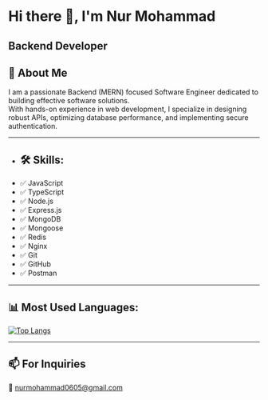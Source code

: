 # Hi there 👋, I'm Nur Mohammad

## Backend Developer

## 🚀 About Me
I am a passionate Backend (MERN) focused Software Engineer dedicated to building effective software solutions.  
With hands-on experience in web development, I specialize in designing robust APIs, optimizing database performance, and implementing secure authentication.

---

- ## 🛠 Skills:
- ✅ JavaScript  
- ✅ TypeScript  
- ✅ Node.js  
- ✅ Express.js  
- ✅ MongoDB  
- ✅ Mongoose
- ✅ Redis
- ✅ Nginx  
- ✅ Git  
- ✅ GitHub  
- ✅ Postman

---

## 📊 Most Used Languages:
[![Top Langs](https://github-readme-stats.vercel.app/api/top-langs/?username=NurMohammad56&layout=compact&theme=radical)](https://github.com/NurMohammad56/github-readme-stats)

---

## 📫 For Inquiries
📩 [nurmohammad0605@gmail.com](nurmohammad0605@gmail.com)
